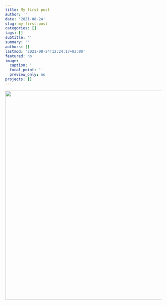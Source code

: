 ```yaml
---
title: My first post
author: ''
date: '2021-08-24'
slug: my-first-post
categories: []
tags: []
subtitle: ''
summary: ''
authors: []
lastmod: '2021-08-24T12:24:17+02:00'
featured: no
image:
  caption: ''
  focal_point: ''
  preview_only: no
projects: []
---
```


<img src="{{< blogdown/postref >}}index_files/figure-html/unnamed-chunk-1-1.png" width="672" />


